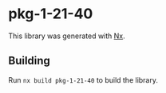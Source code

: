 # pkg-1-21-40

This library was generated with [Nx](https://nx.dev).

## Building

Run `nx build pkg-1-21-40` to build the library.
